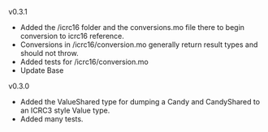 v0.3.1

- Added the /icrc16 folder and the conversions.mo file there to begin conversion to icrc16 reference.
- Conversions in /icrc16/conversion.mo generally return result types and should not throw.
- Added tests for /icrc16/conversion.mo
- Update Base

v0.3.0

- Added the ValueShared type for dumping a Candy and CandyShared to an ICRC3 style Value type.
- Added many tests.